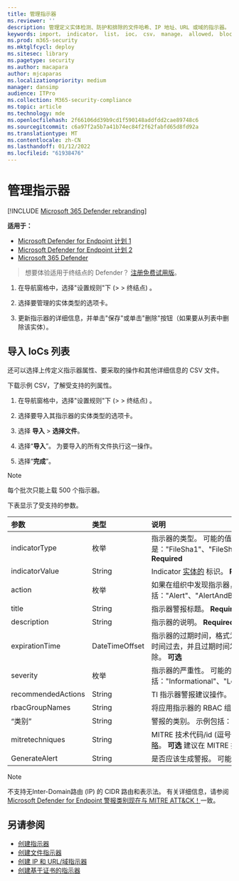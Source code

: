 ```yaml
---
title: 管理指示器
ms.reviewer: ''
description: 管理定义实体检测、防护和排除的文件哈希、IP 地址、URL 或域的指示器。
keywords: import， indicator， list， ioc， csv， manage， allowed， block， clean， malicious， file hash， ip address， urls， domain
ms.prod: m365-security
ms.mktglfcycl: deploy
ms.sitesec: library
ms.pagetype: security
ms.author: macapara
author: mjcaparas
ms.localizationpriority: medium
manager: dansimp
audience: ITPro
ms.collection: M365-security-compliance
ms.topic: article
ms.technology: mde
ms.openlocfilehash: 2f66106dd39b9cd1f590148addfdd2cae89748c6
ms.sourcegitcommit: c6a97f2a5b7a41b74ec84f2f62fabfd65d8fd92a
ms.translationtype: MT
ms.contentlocale: zh-CN
ms.lasthandoff: 01/12/2022
ms.locfileid: "61938476"
---
```

# <a name="manage-indicators"></a>管理指示器

[!INCLUDE [Microsoft 365 Defender rebranding](../../includes/microsoft-defender.md)]


**适用于：**
- [Microsoft Defender for Endpoint 计划 1](https://go.microsoft.com/fwlink/p/?linkid=2154037)
- [Microsoft Defender for Endpoint 计划 2](https://go.microsoft.com/fwlink/p/?linkid=2154037)
- [Microsoft 365 Defender](https://go.microsoft.com/fwlink/?linkid=2118804)


> 想要体验适用于终结点的 Defender？ [注册免费试用版](https://www.microsoft.com/WindowsForBusiness/windows-atp?ocid=docs-wdatp-automationexclusionlist-abovefoldlink)。

1. 在导航窗格中，选择"设置规则"下 (\>  \> 终结点) 。 

2. 选择要管理的实体类型的选项卡。

3. 更新指示器的详细信息，并单击"保存"或单击"删除"按钮（如果要从列表中删除该实体）。

## <a name="import-a-list-of-iocs"></a>导入 IoCs 列表

还可以选择上传定义指示器属性、要采取的操作和其他详细信息的 CSV 文件。

下载示例 CSV，了解受支持的列属性。

1. 在导航窗格中，选择"设置规则"下 (\>  \> 终结点) 。 

2. 选择要导入其指示器的实体类型的选项卡。

3. 选择 **导入** \> **选择文件**。

4. 选择“**导入**”。 为要导入的所有文件执行这一操作。

5. 选择“**完成**”。

> [!NOTE]
> 每个批次只能上载 500 个指示器。

下表显示了受支持的参数。

参数|类型|说明
:---|:---|:---
indicatorType|枚举|指示器的类型。 可能的值是："FileSha1"、"FileSha256"、"IpAddress"、"DomainName"和"Url"。 **Required**
indicatorValue|String|Indicator [实体的](ti-indicator.md) 标识。 **Required**
action|枚举|如果在组织中发现指示器，将采取的操作。 可能的值包括："Alert"、"AlertAndBlock"和"Allowed"。 **Required**
title|String|指示器警报标题。 **Required**
description|String| 指示器的说明。 **Required**
expirationTime|DateTimeOffset|指示器的过期时间，格式为 YYYY-MM-DDTHH：MM：SS.0Z。 如果过期时间过去，并且过期时间发生的任何事件在 SS (秒时发生，该指示器) 删除。 **可选**
severity|枚举|指示器的严重性。 可能的值包括："Informational"、"Low"、"Medium"和"High"。 **可选**
recommendedActions|String|TI 指示器警报建议操作。 **可选**
rbacGroupNames|String|将应用指示器的 RBAC 组名称的逗号分隔列表。 **可选**
“类别”|String|警报的类别。 示例包括：执行和凭据访问。 **可选**
mitretechniques|String|MITRE 技术代码/id (逗号分隔) 。 有关详细信息，请参阅策略[Enterprise策略](https://attack.mitre.org/tactics/enterprise/)。 **可选** 建议在 MITRE 技术时在类别中添加值。
GenerateAlert|String|是否应该生成警报。 可能的值是：True 或 False。 **可选**



> [!NOTE]
> 不支持无Inter-Domain路由 (IP) 的 CIDR 路由和表示法。
有关详细信息，请参阅 [Microsoft Defender for Endpoint 警报类别现在与 MITRE ATT&CK！](https://techcommunity.microsoft.com/t5/microsoft-defender-for-endpoint/microsoft-defender-atp-alert-categories-are-now-aligned-with/ba-p/732748)一致。

## <a name="see-also"></a>另请参阅

- [创建指示器](manage-indicators.md)
- [创建文件指示器](indicator-file.md)
- [创建 IP 和 URL/域指示器](indicator-ip-domain.md)
- [创建基于证书的指示器](indicator-certificates.md)
